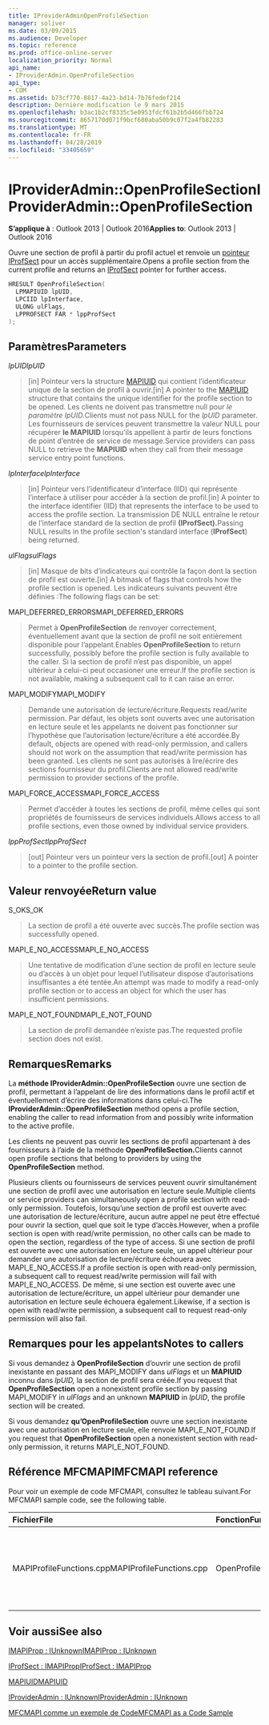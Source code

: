 ```yaml
---
title: IProviderAdminOpenProfileSection
manager: soliver
ms.date: 03/09/2015
ms.audience: Developer
ms.topic: reference
ms.prod: office-online-server
localization_priority: Normal
api_name:
- IProviderAdmin.OpenProfileSection
api_type:
- COM
ms.assetid: b73cf770-8817-4a23-bd14-7b76fedef214
description: Dernière modification le 9 mars 2015
ms.openlocfilehash: b3ac1b2cf8335c5e0953fdcf61b2b5d466fbb724
ms.sourcegitcommit: 8657170d071f9bcf680aba50b9c07f2a4fb82283
ms.translationtype: MT
ms.contentlocale: fr-FR
ms.lasthandoff: 04/28/2019
ms.locfileid: "33405659"
---
```

# <a name="iprovideradminopenprofilesection"></a><span data-ttu-id="909f2-103">IProviderAdmin::OpenProfileSection</span><span class="sxs-lookup"><span data-stu-id="909f2-103">IProviderAdmin::OpenProfileSection</span></span>

  
  
<span data-ttu-id="909f2-104">**S’applique à** : Outlook 2013 | Outlook 2016</span><span class="sxs-lookup"><span data-stu-id="909f2-104">**Applies to**: Outlook 2013 | Outlook 2016</span></span> 
  
<span data-ttu-id="909f2-105">Ouvre une section de profil à partir du profil actuel et renvoie un [pointeur IProfSect](iprofsectimapiprop.md) pour un accès supplémentaire.</span><span class="sxs-lookup"><span data-stu-id="909f2-105">Opens a profile section from the current profile and returns an [IProfSect](iprofsectimapiprop.md) pointer for further access.</span></span> 
  
```cpp
HRESULT OpenProfileSection(
  LPMAPIUID lpUID,
  LPCIID lpInterface,
  ULONG ulFlags,
  LPPROFSECT FAR * lppProfSect
);
```

## <a name="parameters"></a><span data-ttu-id="909f2-106">Paramètres</span><span class="sxs-lookup"><span data-stu-id="909f2-106">Parameters</span></span>

 <span data-ttu-id="909f2-107">_lpUID_</span><span class="sxs-lookup"><span data-stu-id="909f2-107">_lpUID_</span></span>
  
> <span data-ttu-id="909f2-108">[in] Pointeur vers la structure [MAPIUID](mapiuid.md) qui contient l’identificateur unique de la section de profil à ouvrir.</span><span class="sxs-lookup"><span data-stu-id="909f2-108">[in] A pointer to the [MAPIUID](mapiuid.md) structure that contains the unique identifier for the profile section to be opened.</span></span> <span data-ttu-id="909f2-109">Les clients ne doivent pas transmettre null pour _le paramètre lpUID._</span><span class="sxs-lookup"><span data-stu-id="909f2-109">Clients must not pass NULL for the  _lpUID_ parameter.</span></span> <span data-ttu-id="909f2-110">Les fournisseurs de services peuvent transmettre la valeur NULL pour récupérer **le MAPIUID** lorsqu’ils appellent à partir de leurs fonctions de point d’entrée de service de message.</span><span class="sxs-lookup"><span data-stu-id="909f2-110">Service providers can pass NULL to retrieve the **MAPIUID** when they call from their message service entry point functions.</span></span> 
    
 <span data-ttu-id="909f2-111">_lpInterface_</span><span class="sxs-lookup"><span data-stu-id="909f2-111">_lpInterface_</span></span>
  
> <span data-ttu-id="909f2-112">[in] Pointeur vers l’identificateur d’interface (IID) qui représente l’interface à utiliser pour accéder à la section de profil.</span><span class="sxs-lookup"><span data-stu-id="909f2-112">[in] A pointer to the interface identifier (IID) that represents the interface to be used to access the profile section.</span></span> <span data-ttu-id="909f2-113">La transmission DE NULL entraîne le retour de l’interface standard de la section de profil **(IProfSect).**</span><span class="sxs-lookup"><span data-stu-id="909f2-113">Passing NULL results in the profile section's standard interface (**IProfSect**) being returned.</span></span> 
    
 <span data-ttu-id="909f2-114">_ulFlags_</span><span class="sxs-lookup"><span data-stu-id="909f2-114">_ulFlags_</span></span>
  
> <span data-ttu-id="909f2-115">[in] Masque de bits d’indicateurs qui contrôle la façon dont la section de profil est ouverte.</span><span class="sxs-lookup"><span data-stu-id="909f2-115">[in] A bitmask of flags that controls how the profile section is opened.</span></span> <span data-ttu-id="909f2-116">Les indicateurs suivants peuvent être définies :</span><span class="sxs-lookup"><span data-stu-id="909f2-116">The following flags can be set:</span></span>
    
<span data-ttu-id="909f2-117">MAPI_DEFERRED_ERRORS</span><span class="sxs-lookup"><span data-stu-id="909f2-117">MAPI_DEFERRED_ERRORS</span></span> 
  
> <span data-ttu-id="909f2-118">Permet à **OpenProfileSection** de renvoyer correctement, éventuellement avant que la section de profil ne soit entièrement disponible pour l’appelant.</span><span class="sxs-lookup"><span data-stu-id="909f2-118">Enables **OpenProfileSection** to return successfully, possibly before the profile section is fully available to the caller.</span></span> <span data-ttu-id="909f2-119">Si la section de profil n’est pas disponible, un appel ultérieur à celui-ci peut occasioner une erreur.</span><span class="sxs-lookup"><span data-stu-id="909f2-119">If the profile section is not available, making a subsequent call to it can raise an error.</span></span> 
    
<span data-ttu-id="909f2-120">MAPI_MODIFY</span><span class="sxs-lookup"><span data-stu-id="909f2-120">MAPI_MODIFY</span></span> 
  
> <span data-ttu-id="909f2-121">Demande une autorisation de lecture/écriture.</span><span class="sxs-lookup"><span data-stu-id="909f2-121">Requests read/write permission.</span></span> <span data-ttu-id="909f2-122">Par défaut, les objets sont ouverts avec une autorisation en lecture seule et les appelants ne doivent pas fonctionner sur l’hypothèse que l’autorisation lecture/écriture a été accordée.</span><span class="sxs-lookup"><span data-stu-id="909f2-122">By default, objects are opened with read-only permission, and callers should not work on the assumption that read/write permission has been granted.</span></span> <span data-ttu-id="909f2-123">Les clients ne sont pas autorisés à lire/écrire des sections fournisseur du profil.</span><span class="sxs-lookup"><span data-stu-id="909f2-123">Clients are not allowed read/write permission to provider sections of the profile.</span></span>
    
<span data-ttu-id="909f2-124">MAPI_FORCE_ACCESS</span><span class="sxs-lookup"><span data-stu-id="909f2-124">MAPI_FORCE_ACCESS</span></span>
  
> <span data-ttu-id="909f2-125">Permet d’accéder à toutes les sections de profil, même celles qui sont propriétés de fournisseurs de services individuels.</span><span class="sxs-lookup"><span data-stu-id="909f2-125">Allows access to all profile sections, even those owned by individual service providers.</span></span>
    
 <span data-ttu-id="909f2-126">_lppProfSect_</span><span class="sxs-lookup"><span data-stu-id="909f2-126">_lppProfSect_</span></span>
  
> <span data-ttu-id="909f2-127">[out] Pointeur vers un pointeur vers la section de profil.</span><span class="sxs-lookup"><span data-stu-id="909f2-127">[out] A pointer to a pointer to the profile section.</span></span>
    
## <a name="return-value"></a><span data-ttu-id="909f2-128">Valeur renvoyée</span><span class="sxs-lookup"><span data-stu-id="909f2-128">Return value</span></span>

<span data-ttu-id="909f2-129">S_OK</span><span class="sxs-lookup"><span data-stu-id="909f2-129">S_OK</span></span> 
  
> <span data-ttu-id="909f2-130">La section de profil a été ouverte avec succès.</span><span class="sxs-lookup"><span data-stu-id="909f2-130">The profile section was successfully opened.</span></span>
    
<span data-ttu-id="909f2-131">MAPI_E_NO_ACCESS</span><span class="sxs-lookup"><span data-stu-id="909f2-131">MAPI_E_NO_ACCESS</span></span> 
  
> <span data-ttu-id="909f2-132">Une tentative de modification d’une section de profil en lecture seule ou d’accès à un objet pour lequel l’utilisateur dispose d’autorisations insuffisantes a été tentée.</span><span class="sxs-lookup"><span data-stu-id="909f2-132">An attempt was made to modify a read-only profile section or to access an object for which the user has insufficient permissions.</span></span>
    
<span data-ttu-id="909f2-133">MAPI_E_NOT_FOUND</span><span class="sxs-lookup"><span data-stu-id="909f2-133">MAPI_E_NOT_FOUND</span></span> 
  
> <span data-ttu-id="909f2-134">La section de profil demandée n’existe pas.</span><span class="sxs-lookup"><span data-stu-id="909f2-134">The requested profile section does not exist.</span></span>
    
## <a name="remarks"></a><span data-ttu-id="909f2-135">Remarques</span><span class="sxs-lookup"><span data-stu-id="909f2-135">Remarks</span></span>

<span data-ttu-id="909f2-136">La **méthode IProviderAdmin::OpenProfileSection** ouvre une section de profil, permettant à l’appelant de lire des informations dans le profil actif et éventuellement d’écrire des informations dans celui-ci.</span><span class="sxs-lookup"><span data-stu-id="909f2-136">The **IProviderAdmin::OpenProfileSection** method opens a profile section, enabling the caller to read information from and possibly write information to the active profile.</span></span> 
  
<span data-ttu-id="909f2-137">Les clients ne peuvent pas ouvrir les sections de profil appartenant à des fournisseurs à l’aide de la méthode **OpenProfileSection.**</span><span class="sxs-lookup"><span data-stu-id="909f2-137">Clients cannot open profile sections that belong to providers by using the **OpenProfileSection** method.</span></span> 
  
<span data-ttu-id="909f2-138">Plusieurs clients ou fournisseurs de services peuvent ouvrir simultanément une section de profil avec une autorisation en lecture seule.</span><span class="sxs-lookup"><span data-stu-id="909f2-138">Multiple clients or service providers can simultaneously open a profile section with read-only permission.</span></span> <span data-ttu-id="909f2-139">Toutefois, lorsqu’une section de profil est ouverte avec une autorisation de lecture/écriture, aucun autre appel ne peut être effectué pour ouvrir la section, quel que soit le type d’accès.</span><span class="sxs-lookup"><span data-stu-id="909f2-139">However, when a profile section is open with read/write permission, no other calls can be made to open the section, regardless of the type of access.</span></span> <span data-ttu-id="909f2-140">Si une section de profil est ouverte avec une autorisation en lecture seule, un appel ultérieur pour demander une autorisation de lecture/écriture échouera avec MAPI_E_NO_ACCESS.</span><span class="sxs-lookup"><span data-stu-id="909f2-140">If a profile section is open with read-only permission, a subsequent call to request read/write permission will fail with MAPI_E_NO_ACCESS.</span></span> <span data-ttu-id="909f2-141">De même, si une section est ouverte avec une autorisation de lecture/écriture, un appel ultérieur pour demander une autorisation en lecture seule échouera également.</span><span class="sxs-lookup"><span data-stu-id="909f2-141">Likewise, if a section is open with read/write permission, a subsequent call to request read-only permission will also fail.</span></span> 
  
## <a name="notes-to-callers"></a><span data-ttu-id="909f2-142">Remarques pour les appelants</span><span class="sxs-lookup"><span data-stu-id="909f2-142">Notes to callers</span></span>

<span data-ttu-id="909f2-143">Si vous demandez à **OpenProfileSection** d’ouvrir une section de profil inexistante en passant des MAPI_MODIFY dans  _ulFlags_ et un **MAPIUID** inconnu dans  _lpUID,_ la section de profil sera créée.</span><span class="sxs-lookup"><span data-stu-id="909f2-143">If you request that **OpenProfileSection** open a nonexistent profile section by passing MAPI_MODIFY in  _ulFlags_ and an unknown **MAPIUID** in  _lpUID_, the profile section will be created.</span></span> 
  
<span data-ttu-id="909f2-144">Si vous demandez **qu’OpenProfileSection** ouvre une section inexistante avec une autorisation en lecture seule, elle renvoie MAPI_E_NOT_FOUND.</span><span class="sxs-lookup"><span data-stu-id="909f2-144">If you request that **OpenProfileSection** open a nonexistent section with read-only permission, it returns MAPI_E_NOT_FOUND.</span></span> 
  
## <a name="mfcmapi-reference"></a><span data-ttu-id="909f2-145">Référence MFCMAPI</span><span class="sxs-lookup"><span data-stu-id="909f2-145">MFCMAPI reference</span></span>

<span data-ttu-id="909f2-146">Pour voir un exemple de code MFCMAPI, consultez le tableau suivant.</span><span class="sxs-lookup"><span data-stu-id="909f2-146">For MFCMAPI sample code, see the following table.</span></span>
  
|<span data-ttu-id="909f2-147">**Fichier**</span><span class="sxs-lookup"><span data-stu-id="909f2-147">**File**</span></span>|<span data-ttu-id="909f2-148">**Fonction**</span><span class="sxs-lookup"><span data-stu-id="909f2-148">**Function**</span></span>|<span data-ttu-id="909f2-149">**Commentaire**</span><span class="sxs-lookup"><span data-stu-id="909f2-149">**Comment**</span></span>|
|:-----|:-----|:-----|
|<span data-ttu-id="909f2-150">MAPIProfileFunctions.cpp</span><span class="sxs-lookup"><span data-stu-id="909f2-150">MAPIProfileFunctions.cpp</span></span>  <br/> |<span data-ttu-id="909f2-151">OpenProfileSection</span><span class="sxs-lookup"><span data-stu-id="909f2-151">OpenProfileSection</span></span>  <br/> |<span data-ttu-id="909f2-152">MFCMAPI utilise la méthode **IProviderAdmin::OpenProfileSection** pour ouvrir une section de profil à partir du profil actuel.</span><span class="sxs-lookup"><span data-stu-id="909f2-152">MFCMAPI uses the **IProviderAdmin::OpenProfileSection** method to open a profile section from the current profile.</span></span>  <br/> |
   
## <a name="see-also"></a><span data-ttu-id="909f2-153">Voir aussi</span><span class="sxs-lookup"><span data-stu-id="909f2-153">See also</span></span>



[<span data-ttu-id="909f2-154">IMAPIProp : IUnknown</span><span class="sxs-lookup"><span data-stu-id="909f2-154">IMAPIProp : IUnknown</span></span>](imapipropiunknown.md)
  
[<span data-ttu-id="909f2-155">IProfSect : IMAPIProp</span><span class="sxs-lookup"><span data-stu-id="909f2-155">IProfSect : IMAPIProp</span></span>](iprofsectimapiprop.md)
  
[<span data-ttu-id="909f2-156">MAPIUID</span><span class="sxs-lookup"><span data-stu-id="909f2-156">MAPIUID</span></span>](mapiuid.md)
  
[<span data-ttu-id="909f2-157">IProviderAdmin : IUnknown</span><span class="sxs-lookup"><span data-stu-id="909f2-157">IProviderAdmin : IUnknown</span></span>](iprovideradminiunknown.md)


[<span data-ttu-id="909f2-158">MFCMAPI comme un exemple de Code</span><span class="sxs-lookup"><span data-stu-id="909f2-158">MFCMAPI as a Code Sample</span></span>](mfcmapi-as-a-code-sample.md)

